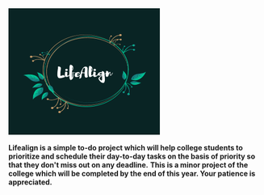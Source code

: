 <a target="_blank">
  <img align="centre" height="250" width="300" alt="GIF" src="https://github.com/Mansha07/Life-Align/blob/main/Blue%20and%20Gold%20Elegant%20Circle%20Floral%20Boutique%20Logo.png">
</a>
<p align="centre">
  <b>Lifealign is a simple to-do project which will help
college students to prioritize and schedule their day-to-day tasks 
on the basis of priority so that they don't miss out on any deadline.</b> 
<b>This is a minor project of the college which will be completed by 
    the end of this year. Your patience is appreciated.</b></p>
